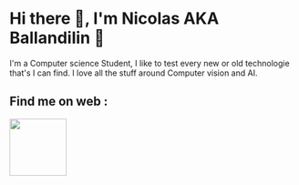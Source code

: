 # Hi there 👋, I'm Nicolas AKA Ballandilin :muscle: 


I'm a Computer science Student, I like to test every new or old technologie that's I can find.
I love all the stuff around Computer vision and AI.

## Find me on web :
<a href="URL_REDIRECT" target="blank"><img align="center" src="URL_TO_YOUR_IMAGE" height="100" /></a>



<!--
**ballandilin/ballandilin** is a ✨ _special_ ✨ repository because its `README.md` (this file) appears on your GitHub profile.

Here are some ideas to get you started:

- 🔭 I’m currently working on ...
- 🌱 I’m currently learning ...
- 👯 I’m looking to collaborate on ...
- 🤔 I’m looking for help with ...
- 💬 Ask me about ...
- 📫 How to reach me: ...
- 😄 Pronouns: ...
- ⚡ Fun fact: ...
-->
